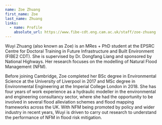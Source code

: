 ```yaml
---
name: Zoe Zhuang
first_name: Zoe
last_name: Zhuang
links:
  - name: Profile
    absolute_url: https://www.fibe-cdt.eng.cam.ac.uk/staff/zoe-zhuang
---
```


Wuyi Zhuang (also known as Zoe) is an MRes + PhD student at the EPSRC Centre for Doctoral Training in Future Infrastructure and Built Environment (FIBE2 CDT). She is supervised by Dr. Dongfang Liang and sponsored by National Highways. Her research focuses on the modelling of Natural Flood Management (NFM).

Before joining Cambridge, Zoe completed her BSc degree in Environmental Science at the University of Liverpool in 2017 and MSc degree in Environmental Engineering at the Imperial College London in 2018. She has four years of work experience as a hydraulic modeller in the environmental and engineering consultancy sector, where she had the opportunity to be involved in several flood alleviation schemes and flood mapping frameworks across the UK. With NFM being promoted by policy and wider industry in recent years, Wuyi is driven to carry out research to understand the performance of NFM in flood risk mitigation.